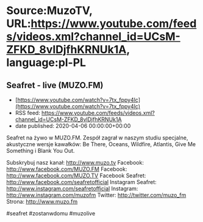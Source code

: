 # Source:MuzoTV, URL:https://www.youtube.com/feeds/videos.xml?channel_id=UCsM-ZFKD_8vlDjfhKRNUk1A, language:pl-PL

## Seafret - live (MUZO.FM)
 - [https://www.youtube.com/watch?v=7tx_fppy4lc](https://www.youtube.com/watch?v=7tx_fppy4lc)
 - RSS feed: https://www.youtube.com/feeds/videos.xml?channel_id=UCsM-ZFKD_8vlDjfhKRNUk1A
 - date published: 2020-04-06 00:00:00+00:00

Seafret na żywo w MUZO.FM. Zespół zagrał w naszym studiu specjalne, akustyczne wersje kawałków: Be There, Oceans, Wildfire, Atlantis, Give Me Something i Blank You Out.  

Subskrybuj nasz kanał: http://www.muzo.tv
Facebook: http://www.facebook.com/MUZO.FM
Facebook: http://www.facebook.com/MUZO.TV
Facebook Seafret: http://www.facebook.com/seafretofficial
Instagram Seafret: http://www.instagram.com/seafretofficial
Instagram: http://www.instagram.com/muzofm
Twitter: http://twitter.com/muzo_fm
Strona: http://www.muzo.fm

#seafret #zostanwdomu #muzolive

